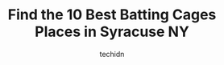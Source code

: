 ---
layout: ampstory
image: https://i0.wp.com/www.depkes.org/wp-content/uploads/2023/06/batting-cages-0-in-syracuse-ny-1685824148.jpeg?resize=640,853
author: techidn
featured: false
description: Discover the impressive array of Batting Cages options in Syracuse NY, where you can find 10 of the largest Batting Cages establishments in the area. From renowned classics to hidden gems, S
title: Find the 10 Best Batting Cages Places in Syracuse NY
cover:
   title: Find the 10 Best Batting Cages Places in Syracuse NY
   subtitle: Rickpate
   background: https://www.depkes.org/wp-content/uploads/2023/06/batting-cages-0-in-syracuse-ny-1685824148.jpeg

pages: 
 - layout: thirds
   top: <h1>#1 Carrier Field of Dreams</h1>
   bottom: "<p>Beautiful park, clean and was so nice, but the food  stand cost was ridiculous.  We are not at the dome, there you know the prices but at a kids baseball game.  Families </p>"
   background: https://www.depkes.org/wp-content/uploads/2023/06/batting-cages-1-in-syracuse-ny-1685824148.jpeg
   backgroundblur: true
 - layout: thirds
   top: <h1>#2 The Sports Yard Training Facility</h1>
   bottom: "<p>Great facility.  Coaches are excellent, conveying very useful knowledge to my son.  My son loves Chance and always looks forward to the sessions.  I would recommend.</p>"
   background: https://www.depkes.org/wp-content/uploads/2023/06/batting-cages-2-in-syracuse-ny-1685824148.jpeg
   cta:
      link: https://www.depkes.org/blog/find-the-10-best-batting-cages-places-in-syracuse-ny/
      text: Find the 10 Best Batting Cages Places in Syracuse NY
 - layout: thirds
   top: <h1>#3 Premier Sports Warehouse</h1>
   bottom: "<p>6181 Thompson Rd, Syracuse, NY 13206, United States</p>"
   background: https://www.depkes.org/wp-content/uploads/2023/06/batting-cages-3-in-syracuse-ny-1685824149.jpeg
   cta:
      link: https://www.depkes.org/blog/find-the-10-best-batting-cages-places-in-syracuse-ny/
      text: Find the 10 Best Batting Cages Places in Syracuse NY
 - layout: thirds
   top: <h1>#4 Legacy Sports Park</h1>
   bottom: "<p>8701 Henry Clay Blvd, Clay, NY 13041, United States</p>"
   background: https://images.unsplash.com/photo-1534312527009-56c7016453e6?ixlib=rb-4.0.3&ixid=MnwxMjA3fDB8MHxwaG90by1wYWdlfHx8fGVufDB8fHx8&auto=format&fit=crop&w=640&h=853&q=80
   cta:
      link: https://www.depkes.org/blog/find-the-10-best-batting-cages-places-in-syracuse-ny/
      text: Find the 10 Best Batting Cages Places in Syracuse NY
 - layout: thirds
   top: <h1>#5 Perfect Practice LLC</h1>
   bottom: "<p>130 Hiawatha Pl, Syracuse, NY 13208, United States</p>"
   background: https://images.unsplash.com/photo-1533998839656-76f5e4b2bccb?ixlib=rb-4.0.3&ixid=MnwxMjA3fDB8MHxwaG90by1wYWdlfHx8fGVufDB8fHx8&auto=format&fit=crop&w=640&h=853&q=80
   cta:
      link: https://www.depkes.org/blog/find-the-10-best-batting-cages-places-in-syracuse-ny/
      text: Find the 10 Best Batting Cages Places in Syracuse NY
 - layout: thirds
   top: <h1>#6 Corcoran HS U.S. Baseball Academy</h1>
   bottom: "<p>919 Glenwood Ave, Syracuse, NY 13207, United States</p>"
   background: https://images.unsplash.com/photo-1567095761054-7a02e69e5c43?ixlib=rb-4.0.3&ixid=MnwxMjA3fDB8MHxwaG90by1wYWdlfHx8fGVufDB8fHx8&auto=format&fit=crop&w=640&h=853&q=80
   cta:
      link: https://www.depkes.org/blog/find-the-10-best-batting-cages-places-in-syracuse-ny/
      text: Find the 10 Best Batting Cages Places in Syracuse NY
 - layout: thirds
   top: <h1>#7 Academy Baseball-Softball</h1>
   bottom: "<p>120 N Geddes St, Syracuse, NY 13204, United States</p>"
   background: https://images.unsplash.com/photo-1574169208507-84376144848b?ixlib=rb-4.0.3&ixid=MnwxMjA3fDB8MHxwaG90by1wYWdlfHx8fGVufDB8fHx8&auto=format&fit=crop&w=640&h=853&q=80
   cta:
      link: https://www.depkes.org/blog/find-the-10-best-batting-cages-places-in-syracuse-ny/
      text: Find the 10 Best Batting Cages Places in Syracuse NY
 - layout: thirds
   middle: Continue reading...
   background: https://images.unsplash.com/photo-1604871000636-074fa5117945?ixlib=rb-4.0.3&ixid=MnwxMjA3fDB8MHxwaG90by1wYWdlfHx8fGVufDB8fHx8&auto=format&fit=crop&w=640&h=853&q=80
   cta:
      link: https://www.depkes.org/blog/find-the-10-best-batting-cages-places-in-syracuse-ny/
      text: Find the 10 Best Batting Cages Places in Syracuse NY
      
---